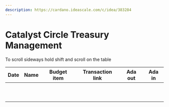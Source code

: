 ```yaml
---
description: https://cardano.ideascale.com/c/idea/383284
---
```


# Catalyst Circle Treasury Management

To scroll sideways hold shift and scroll on the table

<table><thead><tr><th>Date</th><th>Name</th><th data-type="select">Budget item</th><th>Transaction link</th><th align="center">Ada out</th><th align="center">Ada in</th></tr></thead><tbody><tr><td></td><td></td><td></td><td></td><td align="center"></td><td align="center"></td></tr><tr><td></td><td></td><td></td><td></td><td align="center"></td><td align="center"></td></tr><tr><td></td><td></td><td></td><td></td><td align="center"></td><td align="center"></td></tr><tr><td></td><td></td><td></td><td></td><td align="center"></td><td align="center"></td></tr><tr><td></td><td></td><td></td><td></td><td align="center"></td><td align="center"></td></tr><tr><td></td><td></td><td></td><td></td><td align="center"></td><td align="center"></td></tr><tr><td></td><td></td><td></td><td></td><td align="center"></td><td align="center"></td></tr><tr><td></td><td></td><td></td><td></td><td align="center"></td><td align="center"></td></tr><tr><td></td><td></td><td></td><td></td><td align="center"></td><td align="center"></td></tr><tr><td></td><td></td><td></td><td></td><td align="center"></td><td align="center"></td></tr></tbody></table>
